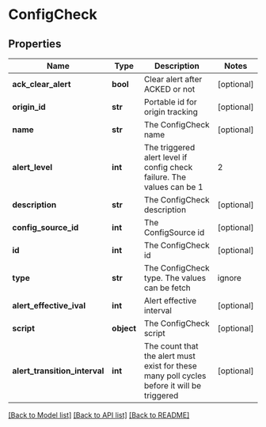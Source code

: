# ConfigCheck

## Properties
Name | Type | Description | Notes
------------ | ------------- | ------------- | -------------
**ack_clear_alert** | **bool** | Clear alert after ACKED or not | [optional] 
**origin_id** | **str** | Portable id for origin tracking | [optional] 
**name** | **str** | The ConfigCheck name | [optional] 
**alert_level** | **int** | The triggered alert level if config check failure. The values can be 1|2|3|4 where, 1: no alert, 2: warn alert, 3: error alert, 4: critical alert | [optional] 
**description** | **str** | The ConfigCheck description | [optional] 
**config_source_id** | **int** | The ConfigSource id | [optional] 
**id** | **int** | The ConfigCheck id | [optional] 
**type** | **str** | The ConfigCheck type. The values can be fetch|ignore|missing|value|groovy | [optional] 
**alert_effective_ival** | **int** | Alert effective interval | [optional] 
**script** | **object** | The ConfigCheck script | [optional] 
**alert_transition_interval** | **int** | The count that the alert must exist for these many poll cycles before it will be triggered | [optional] 

[[Back to Model list]](../README.md#documentation-for-models) [[Back to API list]](../README.md#documentation-for-api-endpoints) [[Back to README]](../README.md)


